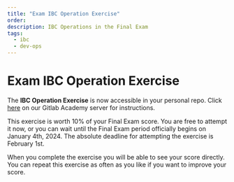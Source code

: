 ```yaml
---
title: "Exam IBC Operation Exercise"
order:
description: IBC Operations in the Final Exam
tags:
  - ibc
  - dev-ops
---
```


# Exam IBC Operation Exercise

<!--
This exercise will be unlocked on December 7th. Successfully completing the IBC Operation exercise will contribute 10% of your score in the Final Exam.
-->

The **IBC Operation Exercise** is now accessible in your personal repo. Click [here](https://git.academy.b9lab.com/ida-p5-final-exam/exam-ibc-operation) on our Gitlab Academy server for instructions. 

<HighlightBox type="note">

This exercise is worth 10% of your Final Exam score. You are free to attempt it now, or you can wait until the Final Exam period officially begins on January 4th, 2024. The absolute deadline for attempting the exercise is February 1st.

</HighlightBox>

When you complete the exercise you will be able to see your score directly. You can repeat this exercise as often as you like if you want to improve your score.
